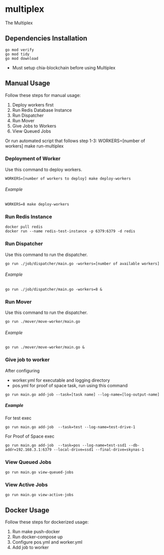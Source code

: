 # multiplex
The Multiplex

## Dependencies Installation
```
go mod verify 
go mod tidy
go mod download
```
- Must setup chia-blockchain before using Multiplex

## Manual Usage 
Follow these steps for manual usage:
1. Deploy workers first
2. Run Redis Database Instance
3. Run Dispatcher
4. Run Mover
5. Give Jobs to Workers
6. View Queued Jobs

Or run automated script that follows step 1-3:
WORKERS=[number of workers] make run-multiplex

### Deployment of Worker
Use this command to deploy workers.
```
WORKERS=[number of workers to deploy] make deploy-workers
```
###### Example
```
WORKERS=8 make deploy-workers
```

### Run Redis Instance
```
docker pull redis
docker run --name redis-test-instance -p 6379:6379 -d redis
```

### Run Dispatcher
Use this command to run the dispatcher.
```
go run ./job/dispatcher/main.go -workers=[number of available workers]
```
###### Example
```
go run ./job/dispatcher/main.go -workers=8 &
```

### Run Mover
Use this command to run the dispatcher.
```
go run ./mover/move-worker/main.go
```
###### Example
```
go run ./mover/move-worker/main.go &
```

### Give job to worker
After configuring 
- worker.yml for executable and logging directory
- pos.yml for proof of space task, run using this command
```
go run main.go add-job --task=[task name] --log-name=[log-output-name]
```
##### Example
For test exec
```
go run main.go add-job  --task=test --log-name=test-drive-1 
```

For Proof of Space exec
```
go run main.go add-job  --task=pos --log-name=test-ssd1 --db-addr=192.168.3.1:6379 --local-drive=ssd1 --final-drive=skynas-1
```

### View Queued Jobs
```
go run main.go view-queued-jobs
```

### View Active Jobs
```
go run main.go view-active-jobs
```

## Docker Usage 
Follow these steps for dockerized usage:
1. Run make push-docker
2. Run docker-compose up
3. Configure pos.yml and worker.yml
4. Add job to worker